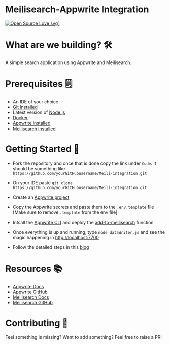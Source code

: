 # Meilisearch-Appwrite Integration
[![Open Source Love svg1](https://badges.frapsoft.com/os/v1/open-source.svg?v=103)](https://github.com/ellerbrock/open-source-badges/)

# What are we building? 🛠️
A simple search application using Appwrite and Meilisearch.

# Prerequisites 🗒️
- An IDE of your choice
- [Git installed](https://git-scm.com/book/en/v2/Getting-Started-Installing-Git)
- Latest version of [Node.js](https://nodejs.org/en/download/)
- [Docker](https://docs.docker.com/get-docker/)
- [Appwrite installed](https://appwrite.io/docs/installation)
- [Meilisearch installed](https://docs.meilisearch.com/learn/cookbooks/running_production.html#step-1-install-meilisearch)

# Getting Started 🛞
- Fork the repository and once that is done copy the link under `Code`. It should be something like `https://github.com/yourGitHubusername/Meili-integration.git`

- On your IDE paste `git clone https://github.com/yourGitHubusername/Meili-integration.git`

- Create an [Appwrite project](https://youtu.be/aO4mw8smXkI)

- Copy the Appwrite secrets and paste them to the `.env.template` file [Make sure to remove `.template` from the env file]

- Intsall the [Appwrite CLI](https://appwrite.io/docs/command-line#installation) and deploy the [add-to-meilisearch](https://github.com/Haimantika/Meili-integration/tree/master/functions/add-to-meilisearch) function

- Once everything is up and running, type `node dataWriter.js` and see the magic happening in [http://localhost:7700](http://localhost:7700)

- Follow the detailed steps in this [blog](https://dev.to/appwrite/building-an-open-source-search-engine-with-appwrite-and-meilisearch-40kn)

# Resources 📚

- [Appwrite Docs](https://appwrite.io/docs)
- [Appwrite GitHub](https://github.com/appwrite/appwrite)
- [Meilisearch Docs](https://docs.meilisearch.com/)
- [Meilisearch GitHub](https://github.com/meilisearch/meilisearch)

# Contributing 🤝
Feel something is missing? Want to add something? Feel free to raise a PR! 

